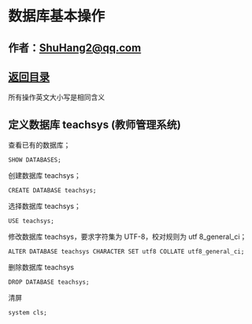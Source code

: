 # 数据库基本操作

## 作者：ShuHang2@qq.com

## [返回目录](MySQL.MD)

所有操作英文大小写是相同含义

## 定义数据库 teachsys (教师管理系统)

查看已有的数据库；

```  MySQL
SHOW DATABASES;
```

创建数据库 teachsys；

```  MySQL
CREATE DATABASE teachsys;
```

选择数据库 teachsys；

``` MySQL
USE teachsys;
```

修改数据库 teachsys，要求字符集为 UTF-8，校对规则为 utf 8_general_ci；

``` MySQL
ALTER DATABASE teachsys CHARACTER SET utf8 COLLATE utf8_general_ci;
```

删除数据库 teachsys

```MySQL
DROP DATABASE teachsys;
```

清屏

```MySQL
system cls;
```
